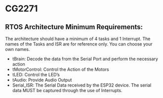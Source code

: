 # CG2271

## RTOS Architecture Minimum Requirements:
The architecture should have a minimum of 4 tasks and 1 Interrupt. The names of the Tasks and ISR
are for reference only. You can choose your own names.
- tBrain: Decode the data from the Serial Port and perform the necessary action
- tMotorControl: Control the Action of the Motors
- tLED: Control the LED’s
- tAudio: Provide Audio Output
- Serial_ISR: The Serial Data received by the ESP32 device. The serial data MUST be captured through
the use of Interrupts.
